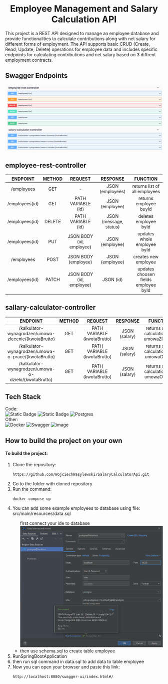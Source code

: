 <h1 align="center">Employee Management and Salary Calculation API 
</h1>

This project is a REST API designed to manage an employee database and provide functionalities to calculate contributions along with net salary for different forms of employment. 
The API supports basic CRUD (Create, Read, Update, Delete) operations for employee data and includes specific endpoints for calculating contributions and net salary based on 3 diffrent employment contracts.
## Swagger Endpoints
<img src="swagger.png">

## employee-rest-controller

|       ENDPOINT        | METHOD  |         REQUEST          |       RESPONSE        |                    FUNCTION                     |
|:---------------------:|:-------:|:------------------------:|:---------------------:|:-----------------------------------------------:|
|       /employees      |  GET    |             -            |   JSON (employees)    |          returns list of all employees          |
|     /employees{id}    |  GET    |    PATH VARIABLE (id)    |    JSON (employee)    |                returns employee buyId           |
|     /employees{id}    |  DELETE |    PATH VARIABLE (id)    | JSON (message, status)|                deletes employee byId            |
|     /employees{id}    |  PUT    | JSON BODY (id, employee) |    JSON (employee)    |          updates whole employee byId            |
|       /employees      |  POST   | JSON BODY (employee)     |    JSON (employee)    |                 creates new employee            |
|     /employees{id}    |  PATCH  | JSON BODY (id, employee) |      JSON (id)        |       updates choosen fields employee byId      |

## sallary-calculator-controller

|       ENDPOINT                                      | METHOD  |         REQUEST                    |       RESPONSE     |                    FUNCTION                     |
|:---------------------------------------------------:|:-------:|:----------------------------------:|:------------------:|:-----------------------------------------------:|
|/kalkulator-wynagrodzen/umowa-zlecenie/{kwotaBrutto} |  GET    |    PATH VARIABLE (kwotaBrutto)     |    JSON (salary)   | returns salary calculations for umowaZlecenie   |
|/kalkulator-wynagrodzen/umowa-o-prace/{kwotaBrutto}  |  GET    |    PATH VARIABLE (kwotaBrutto)     |    JSON (salary)   | returns salary calculations for umowaOPrace     |
|/kalkulator-wynagrodzen/umowa-o-dzieło/{kwotaBrutto} |  GET    |    PATH VARIABLE (kwotaBrutto)     |    JSON (salary)   | returns salary calculations for umowaODzieło    |

## Tech Stack
Code: <br>
![Static Badge](https://img.shields.io/badge/java_17-orange?style=for-the-badge&logo=openjdk&logoColor=white)
![Static Badge](https://img.shields.io/badge/Spring_Boot_3-6DB33F?style=for-the-badge&logo=spring&logoColor=white)
![Postgres](https://img.shields.io/badge/postgres-%23316192.svg?style=for-the-badge&logo=postgresql&logoColor=white)
<br>
Other: <br>
![Docker](https://img.shields.io/badge/docker-%230db7ed.svg?style=for-the-badge&logo=docker&logoColor=white)
![Swagger](https://img.shields.io/badge/-Swagger-%23Clojure?style=for-the-badge&logo=swagger&logoColor=white)
![image](https://img.shields.io/badge/maven-C71A36?style=for-the-badge&logo=apachemaven&logoColor=white)

## How to build the project on your own
#### To build the project:
<ol>
<li>Clone the repository:</li>

```
https://github.com/WojciechWasylewski/SalaryCalculatorApi.git
```
<li>Go to the folder with cloned repository</li> 
<li>Run the command:</li>

```
docker-compose up
```
<li>You can add some example employees to database using file: src/main/resources/data.sql</li>
<ul>
  first connect your ide to database <img src="database-connection.png"><li/>
  then use schema.sql to create table employee
</ul>
<li>RunSpringBootApplication</li>
<li>then run sql command in data.sql to add data to table employee</li>
<li>Now you can open your browser and paste this link:</li>

```
http://localhost:8080/swagger-ui/index.html#/
```
</ol>

